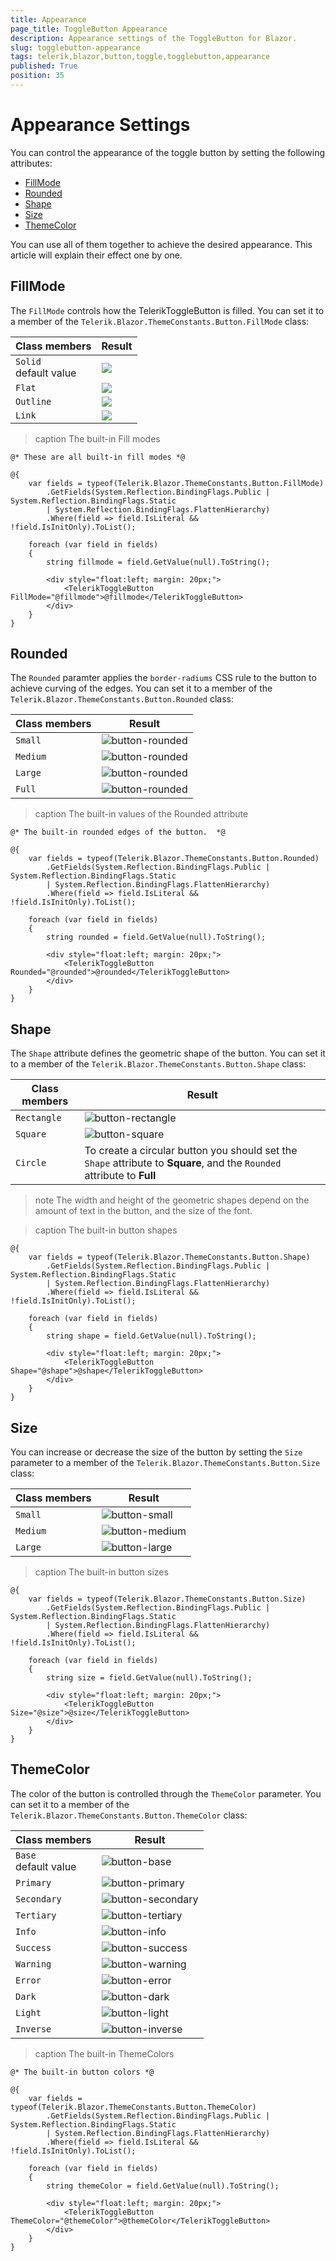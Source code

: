 ```yaml
---
title: Appearance
page_title: ToggleButton Appearance
description: Appearance settings of the ToggleButton for Blazor.
slug: togglebutton-appearance
tags: telerik,blazor,button,toggle,togglebutton,appearance
published: True
position: 35
---
```


# Appearance Settings

You can control the appearance of the toggle button by setting the following attributes:

* [FillMode](#fillmode)
* [Rounded](#rounded)
* [Shape](#shape)
* [Size](#size)
* [ThemeColor](#themecolor)

You can use all of them together to achieve the desired appearance. This article will explain their effect one by one.

## FillMode

The `FillMode` controls how the TelerikToggleButton is filled. You can set it to a member of the `Telerik.Blazor.ThemeConstants.Button.FillMode` class:

| Class members | Result |
|------------|--------|
|`Solid` <br /> default value|![](images/button-fillmode-solid.png)|
|`Flat`|![](images/button-fillmode-flat.png)|
|`Outline`|![](images/button-fillmode-outline.png)|
|`Link`|![](images/button-fillmode-link.png)|

>caption The built-in Fill modes

````CSHTML
@* These are all built-in fill modes *@

@{ 
    var fields = typeof(Telerik.Blazor.ThemeConstants.Button.FillMode)
        .GetFields(System.Reflection.BindingFlags.Public | System.Reflection.BindingFlags.Static
        | System.Reflection.BindingFlags.FlattenHierarchy)
        .Where(field => field.IsLiteral && !field.IsInitOnly).ToList();

    foreach (var field in fields)
    {
        string fillmode = field.GetValue(null).ToString();

        <div style="float:left; margin: 20px;">
            <TelerikToggleButton FillMode="@fillmode">@fillmode</TelerikToggleButton>
        </div>
    }
}
````

## Rounded

The `Rounded` paramter applies the `border-radiums` CSS rule to the button to achieve curving of the edges. You can set it to a member of the `Telerik.Blazor.ThemeConstants.Button.Rounded` class:

| Class members | Result |
|------------|--------|
|`Small` |![button-rounded](images/button-rounded-small.png)|
|`Medium`|![button-rounded](images/button-rounded-medium.png)|
|`Large`|![button-rounded](images/button-rounded-large.png)|
|`Full`|![button-rounded](images/button-rounded-full.png)|

>caption The built-in values of the Rounded attribute

````CSHTML
@* The built-in rounded edges of the button.  *@

@{
    var fields = typeof(Telerik.Blazor.ThemeConstants.Button.Rounded)
        .GetFields(System.Reflection.BindingFlags.Public | System.Reflection.BindingFlags.Static
        | System.Reflection.BindingFlags.FlattenHierarchy)
        .Where(field => field.IsLiteral && !field.IsInitOnly).ToList();

    foreach (var field in fields)
    {
        string rounded = field.GetValue(null).ToString();

        <div style="float:left; margin: 20px;">
            <TelerikToggleButton Rounded="@rounded">@rounded</TelerikToggleButton>
        </div>
    }
}
````

## Shape

The `Shape` attribute defines the geometric shape of the button. You can set it to a member of the `Telerik.Blazor.ThemeConstants.Button.Shape` class:

| Class members | Result |
|---------------|--------|
| `Rectangle`   |![button-rectangle](images/button-shape-rectangle.png)|
| `Square`   |![button-square](images/button-shape-square.png)|
| `Circle`   |To create a circular button you should set the `Shape` attribute to **Square**, and the `Rounded` attribute to **Full**|


>note The width and height of the geometric shapes depend on the amount of text in the button, and the size of the font.

>caption The built-in button shapes

````CSHTML
@{
    var fields = typeof(Telerik.Blazor.ThemeConstants.Button.Shape)
        .GetFields(System.Reflection.BindingFlags.Public | System.Reflection.BindingFlags.Static
        | System.Reflection.BindingFlags.FlattenHierarchy)
        .Where(field => field.IsLiteral && !field.IsInitOnly).ToList();

    foreach (var field in fields)
    {
        string shape = field.GetValue(null).ToString();

        <div style="float:left; margin: 20px;">
            <TelerikToggleButton Shape="@shape">@shape</TelerikToggleButton>
        </div>
    }
}
````

## Size

You can increase or decrease the size of the button by setting the `Size` parameter to a member of the `Telerik.Blazor.ThemeConstants.Button.Size` class:

| Class members | Result |
|---------------|--------|
| `Small`   |![button-small](images/button-size-small.png)|
| `Medium`   |![button-medium](images/button-size-medium.png)|
| `Large`   |![button-large](images/button-size-large.png)|

>caption The built-in button sizes

````CSHTML
@{
    var fields = typeof(Telerik.Blazor.ThemeConstants.Button.Size)
        .GetFields(System.Reflection.BindingFlags.Public | System.Reflection.BindingFlags.Static
        | System.Reflection.BindingFlags.FlattenHierarchy)
        .Where(field => field.IsLiteral && !field.IsInitOnly).ToList();

    foreach (var field in fields)
    {
        string size = field.GetValue(null).ToString();

        <div style="float:left; margin: 20px;">
            <TelerikToggleButton Size="@size">@size</TelerikToggleButton>
        </div>
    }
}
````

## ThemeColor

The color of the button is controlled through the `ThemeColor` parameter. You can set it to a member of the `Telerik.Blazor.ThemeConstants.Button.ThemeColor` class:

| Class members | Result |
|------------|--------|
|`Base` <br /> default value |![button-base](images/button-themecolor-base.png)|
|`Primary`|![button-primary](images/button-themecolor-primary.png)|
|`Secondary`|![button-secondary](images/button-themecolor-secondary.png)|
|`Tertiary`|![button-tertiary](images/button-themecolor-tertiary.png)|
|`Info`|![button-info](images/button-themecolor-info.png)|
|`Success`|![button-success](images/button-themecolor-success.png)|
|`Warning`|![button-warning](images/button-themecolor-warning.png)|
|`Error`|![button-error](images/button-themecolor-error.png)|
|`Dark`|![button-dark](images/button-themecolor-dark.png)|
|`Light`|![button-light](images/button-themecolor-light.png)|
|`Inverse`|![button-inverse](images/button-themecolor-inverse.png)|


>caption The built-in ThemeColors

````CSHTML
@* The built-in button colors *@

@{
    var fields = typeof(Telerik.Blazor.ThemeConstants.Button.ThemeColor)
        .GetFields(System.Reflection.BindingFlags.Public | System.Reflection.BindingFlags.Static
        | System.Reflection.BindingFlags.FlattenHierarchy)
        .Where(field => field.IsLiteral && !field.IsInitOnly).ToList();

    foreach (var field in fields)
    {
        string themeColor = field.GetValue(null).ToString();

        <div style="float:left; margin: 20px;">
            <TelerikToggleButton ThemeColor="@themeColor">@themeColor</TelerikToggleButton>
        </div>
    }
}
````

